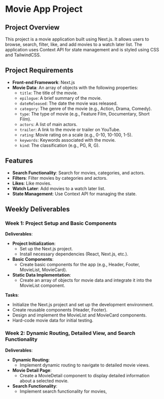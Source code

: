 # Movie App Project

## Project Overview
This project is a movie application built using Next.js. It allows users to browse, search, filter, like, and add movies to a watch later list. The application uses Context API for state management and is styled using CSS and TailwindCSS.

## Project Requirements
- **Front-end Framework**: Next.js
- **Movie Data**: An array of objects with the following properties:
  - `title`: The title of the movie.
  - `epilogue`: A brief summary of the movie.
  - `dateReleased`: The date the movie was released.
  - `category`: The genre of the movie (e.g., Action, Drama, Comedy).
  - `type`: The type of movie (e.g., Feature Film, Documentary, Short Film).
  - `actors`: A list of main actors.
  - `trailer`: A link to the movie or trailer on YouTube.
  - `rating`: Movie rating on a scale (e.g., 0-10, 10-100, 1-5).
  - `keywords`: Keywords associated with the movie.
  - `kind`: The classification (e.g., PG, R, G).

## Features
- **Search Functionality**: Search for movies, categories, and actors.
- **Filters**: Filter movies by categories and actors.
- **Likes**: Like movies.
- **Watch Later**: Add movies to a watch later list.
- **State Management**: Use Context API for managing the state.

## Weekly Deliverables

### Week 1: Project Setup and Basic Components
**Deliverables**:
- **Project Initialization**:
  - Set up the Next.js project.
  - Install necessary dependencies (React, Next.js, etc.).
- **Basic Components**:
  - Create basic components for the app (e.g., Header, Footer, MovieList, MovieCard).
- **Static Data Implementation**:
  - Create an array of objects for movie data and integrate it into the MovieList component.

**Tasks**:
- Initialize the Next.js project and set up the development environment.
- Create reusable components (Header, Footer).
- Design and implement the MovieList and MovieCard components.
- Hard-code movie data for initial testing.

### Week 2: Dynamic Routing, Detailed View, and Search Functionality
**Deliverables**:
- **Dynamic Routing**:
  - Implement dynamic routing to navigate to detailed movie views.
- **Movie Detail Page**:
  - Create a MovieDetail component to display detailed information about a selected movie.
- **Search Functionality**:
  - Implement search functionality for movies,